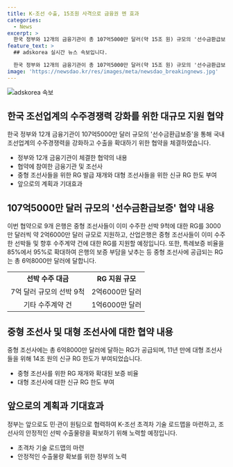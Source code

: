 ```yaml
---
title: K-조선 수출, 15조원 사격으로 금융권 멘 효과
categories:
  - News
excerpt: >
  한국 정부와 12개의 금융기관이 총 107억5000만 달러(약 15조 원) 규모의 '선수금환급보증'을 중형 조선사에 제공한다. 이에 따라 은행과 지방은행이 중형 조선사들의 수주한 선박에 대해 RG를 지원하며, 산업은행도 RG 발급에 참여한다. 중형 조선사에 공급되는 RG는 총 6억8000만 달러(약 1조 원)에 달하며, 대형 조선사들에도 14조 원의 신규 RG 한도가 부여된다. 고가 선박 수주 호황으로 RG 사용이 증가하며, 내달에는 'K-조선 초격차 기술 로드맵'을 마련할 예정이다.
feature_text: >
  ## adskorea 실시간 뉴스 속보입니다.

  한국 정부와 12개의 금융기관이 총 107억5000만 달러(약 15조 원) 규모의 '선수금환급보증'을 중형 조선사에 제공한다. 이에 따라 은행과 지방은행이 중형 조선사들의 수주한 선박에 대해 RG를 지원하며, 산업은행도 RG 발급에 참여한다. 중형 조선사에 공급되는 RG는 총 6억8000만 달러(약 1조 원)에 달하며, 대형 조선사들에도 14조 원의 신규 RG 한도가 부여된다. 고가 선박 수주 호황으로 RG 사용이 증가하며, 내달에는 'K-조선 초격차 기술 로드맵'을 마련할 예정이다.
image: 'https://newsdao.kr/res/images/meta/newsdao_breakingnews.jpg'
---
```


![adskorea 속보](https://newsdao.kr/res/images/meta/newsdao_breakingnews.jpg)

<h2 data-ke-size="size26">한국 조선업계의 수주경쟁력 강화를 위한 대규모 지원 협약</h2>

<p data-ke-size="size16">한국 정부와 12개 금융기관이 107억5000만 달러 규모의 '선수금환급보증'을 통해 국내 조선업계의 수주경쟁력을 강화하고 수출을 확대하기 위한 협약을 체결하였습니다.</p>

<ul>
  <li>정부와 12개 금융기관이 체결한 협약의 내용</li>
  <li>협약에 참여한 금융기관 및 조선사</li>
  <li>중형 조선사들을 위한 RG 발급 재개와 대형 조선사들을 위한 신규 RG 한도 부여</li>
  <li>앞으로의 계획과 기대효과</li>
</ul>

<h2 data-ke-size="size26">107억5000만 달러 규모의 '선수금환급보증' 협약 내용</h2>

<p data-ke-size="size16">이번 협약으로 9개 은행은 중형 조선사들이 이미 수주한 선박 9척에 대한 RG를 3000만 달러씩 약 2억6000만 달러 규모로 지원하고, 산업은행은 중형 조선사들이 이미 수주한 선박들 및 향후 수주계약 건에 대한 RG를 지원할 예정입니다. 또한, 특례보증 비율을 85%에서 95%로 확대하여 은행의 보증 부담을 낮추는 등 중형 조선사에 공급되는 RG는 총 6억8000만 달러에 달합니다.</p>

<table>
  <tr>
    <td style="text-align: center; height: 17px;"><b>선박 수주 대금</b></td>
    <td style="text-align: center; height: 17px;"><b>RG 지원 규모</b></td>
  </tr>
  <tr>
    <td style="text-align: center; height: 17px;">7억 달러 규모의 선박 9척</td>
    <td style="text-align: center; height: 17px;">2억6000만 달러</td>
  </tr>
  <tr>
    <td style="text-align: center; height: 17px;">기타 수주계약 건</td>
    <td style="text-align: center; height: 17px;">1억6000만 달러</td>
  </tr>
</table>

<h2 data-ke-size="size26">중형 조선사 및 대형 조선사에 대한 협약 내용</h2>

<p data-ke-size="size16">중형 조선사에는 총 6억8000만 달러에 달하는 RG가 공급되며, 11년 만에 대형 조선사들을 위해 14조 원의 신규 RG 한도가 부여되었습니다.</p>

<ul>
  <li>중형 조선사를 위한 RG 재개와 확대된 보증 비율</li>
  <li>대형 조선사에 대한 신규 RG 한도 부여</li>
</ul>

<h2 data-ke-size="size26">앞으로의 계획과 기대효과</h2>

<p data-ke-size="size16">정부는 앞으로도 민·관이 원팀으로 협력하여 K-조선 초격차 기술 로드맵을 마련하고, 조선사의 안정적인 선박 수출물량을 확보하기 위해 노력할 예정입니다.</p>

<ul>
  <li>초격차 기술 로드맵의 마련</li>
  <li>안정적인 수출물량 확보를 위한 정부의 노력</li>
</ul>

<p data-ke-size="size16">&nbsp;</p>

